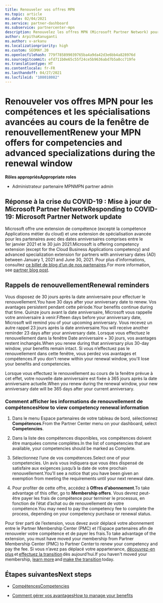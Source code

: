 ```yaml
---
title: Renouveler vos offres MPN
ms.topic: article
ms.date: 02/04/2021
ms.service: partner-dashboard
ms.subservice: partnercenter-mpn
description: Renouvelez les offres MPN (Microsoft Partner Network) pour les compétences et les spécialisations avancées - la fenêtre de renouvellement commence à l’anniversaire de la date d’achat plus un jour.
author: ArpithaKanuganti
ms.author: v-arkanu
ms.localizationpriority: high
ms.custom: SEOMAY.20
ms.openlocfilehash: 779f785899039765ba4a9da42d3e6bb4a828976d
ms.sourcegitcommit: efd711b0e65c55f24ce5b9636abd7b5a8cc719fe
ms.translationtype: HT
ms.contentlocale: fr-FR
ms.lasthandoff: 04/27/2021
ms.locfileid: "108018082"
---
```

# <a name="renew-your-mpn-offers-for-competencies-and-advanced-specializations-during-the-renewal-window"></a><span data-ttu-id="2c026-103">Renouveler vos offres MPN pour les compétences et les spécialisations avancées au cours de la fenêtre de renouvellement</span><span class="sxs-lookup"><span data-stu-id="2c026-103">Renew your MPN offers for competencies and advanced specializations during the renewal window</span></span>

<span data-ttu-id="2c026-104">**Rôles appropriés**</span><span class="sxs-lookup"><span data-stu-id="2c026-104">**Appropriate roles**</span></span>

- <span data-ttu-id="2c026-105">Administrateur partenaire MPN</span><span class="sxs-lookup"><span data-stu-id="2c026-105">MPN partner admin</span></span>

## <a name="responding-to-covid-19-microsoft-partner-network-update"></a><span data-ttu-id="2c026-106">Réponse à la crise du COVID-19 : Mise à jour de Microsoft Partner Network</span><span class="sxs-lookup"><span data-stu-id="2c026-106">Responding to COVID-19: Microsoft Partner Network update</span></span>

<span data-ttu-id="2c026-107">Microsoft offre une extension de compétence (excepté la compétence Applications métier du cloud) et une extension de spécialisation avancée pour les partenaires avec des dates anniversaires comprises entre le 1er janvier 2021 et le 30 juin 2021.</span><span class="sxs-lookup"><span data-stu-id="2c026-107">Microsoft is offering competency extension (except for the Cloud Business Applications competency) and advanced specialization extension for partners with anniversary dates (AD) between January 1, 2021 and June 30, 2021.</span></span> <span data-ttu-id="2c026-108">Pour plus d’informations, consultez [ce billet de blog d’un de nos partenaires](https://blogs.partner.microsoft.com/mpn/responding-to-covid-19-microsoft-partner-network/).</span><span class="sxs-lookup"><span data-stu-id="2c026-108">For more information, see [partner blog post](https://blogs.partner.microsoft.com/mpn/responding-to-covid-19-microsoft-partner-network/).</span></span>

## <a name="renewal-reminders"></a><span data-ttu-id="2c026-109">Rappels de renouvellement</span><span class="sxs-lookup"><span data-stu-id="2c026-109">Renewal reminders</span></span>

<span data-ttu-id="2c026-110">Vous disposez de 30 jours après la date anniversaire pour effectuer le renouvellement.</span><span class="sxs-lookup"><span data-stu-id="2c026-110">You have 30 days after your anniversary date to renew.</span></span> <span data-ttu-id="2c026-111">Vos avantages persistent pendant cette période.</span><span class="sxs-lookup"><span data-stu-id="2c026-111">Your benefits continue during that time.</span></span> <span data-ttu-id="2c026-112">Quinze jours avant la date anniversaire, Microsoft vous rappelle votre anniversaire à venir.</span><span class="sxs-lookup"><span data-stu-id="2c026-112">Fifteen days before your anniversary date, Microsoft will remind you of your upcoming anniversary.</span></span> <span data-ttu-id="2c026-113">Vous recevez un autre rappel 23 jours après la date anniversaire.</span><span class="sxs-lookup"><span data-stu-id="2c026-113">You will receive another reminder 23 days after your anniversary date.</span></span> <span data-ttu-id="2c026-114">Lorsque vous effectuez le renouvellement dans la fenêtre Date anniversaire + 30 jours, vos avantages restent inchangés.</span><span class="sxs-lookup"><span data-stu-id="2c026-114">When you renew during that anniversary plus 30-day window, your benefits remain intact.</span></span> <span data-ttu-id="2c026-115">Si vous n’effectuez pas le renouvellement dans cette fenêtre, vous perdez vos avantages et compétences.</span><span class="sxs-lookup"><span data-stu-id="2c026-115">If you don't renew within your renewal window, you'll lose your benefits and competencies.</span></span>

<span data-ttu-id="2c026-116">Lorsque vous effectuez le renouvellement au cours de la fenêtre prévue à cet effet, votre nouvelle date anniversaire est fixée à 365 jours après la date anniversaire actuelle.</span><span class="sxs-lookup"><span data-stu-id="2c026-116">When you renew during the renewal window, your new anniversary date will be 365 days after your current anniversary.</span></span>

### <a name="how-to-view-competency-renewal-information"></a><span data-ttu-id="2c026-117">Comment afficher les informations de renouvellement de compétences</span><span class="sxs-lookup"><span data-stu-id="2c026-117">How to view competency renewal information</span></span>

1. <span data-ttu-id="2c026-118">Dans le menu Espace partenaires de votre tableau de bord, sélectionnez **Compétences**.</span><span class="sxs-lookup"><span data-stu-id="2c026-118">From the Partner Center menu on your dashboard, select **Competencies**.</span></span>  

2. <span data-ttu-id="2c026-119">Dans la liste des compétences disponibles, vos compétences doivent être marquées comme complètes.</span><span class="sxs-lookup"><span data-stu-id="2c026-119">In the list of competencies that are available, your competencies should be marked as Complete.</span></span>  

3. <span data-ttu-id="2c026-120">Sélectionnez l’une de vos compétences.</span><span class="sxs-lookup"><span data-stu-id="2c026-120">Select one of your competencies.</span></span> <span data-ttu-id="2c026-121">Un avis vous indiquera que vous êtes dispensé de satisfaire aux exigences jusqu’à la date de votre prochain renouvellement.</span><span class="sxs-lookup"><span data-stu-id="2c026-121">You'll see a notice that you have been given an exemption from meeting the requirements until your next renewal date.</span></span>

4. <span data-ttu-id="2c026-122">Pour profiter de cette offre, accédez à **Offres d’abonnement**.</span><span class="sxs-lookup"><span data-stu-id="2c026-122">To take advantage of this offer, go to **Membership offers**.</span></span> <span data-ttu-id="2c026-123">Vous devrez peut-être payer les frais de compétence pour terminer le processus, en fonction de l’état d’achat ou de renouvellement de votre compétence.</span><span class="sxs-lookup"><span data-stu-id="2c026-123">You may need to pay the competency fee to complete the process, depending on your competency purchase or renewal status.</span></span>

<span data-ttu-id="2c026-124">Pour tirer parti de l’extension, vous devez avoir déplacé votre abonnement entre le Partner Membership Center (PMC) et l’Espace partenaires afin de renouveler votre compétence et de payer les frais.</span><span class="sxs-lookup"><span data-stu-id="2c026-124">To take advantage of the extension, you must have moved your membership from Partner Membership Center (PMC) to Partner Center to renew your competency and pay the fee.</span></span> <span data-ttu-id="2c026-125">Si vous n’avez pas déplacé votre appartenance, [découvrez-en plus](prepare-pmc-pc-migration.md) et [effectuez la transition](https://partners.microsoft.com/partnerprogram/Welcome.aspx) dès aujourd’hui.</span><span class="sxs-lookup"><span data-stu-id="2c026-125">If you haven't moved your membership, [learn more](prepare-pmc-pc-migration.md) and [make the transition](https://partners.microsoft.com/partnerprogram/Welcome.aspx) today.</span></span>  

## <a name="next-steps"></a><span data-ttu-id="2c026-126">Étapes suivantes</span><span class="sxs-lookup"><span data-stu-id="2c026-126">Next steps</span></span>

- [<span data-ttu-id="2c026-127">Compétences</span><span class="sxs-lookup"><span data-stu-id="2c026-127">Competencies</span></span>](learn-about-competencies.md)

- [<span data-ttu-id="2c026-128">Comment gérer vos avantages</span><span class="sxs-lookup"><span data-stu-id="2c026-128">How to manage your benefits</span></span>](manage-your-partner-network-benefits.md)

